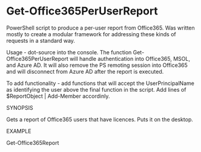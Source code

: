 # Get-Office365PerUserReport
PowerShell script to produce a per-user report from Office365. Was written mostly to create a modular framework for addressing these kinds of requests in a standard way.

Usage - dot-source into the console. The function Get-Office365PerUserReport will handle authentication into Office365, MSOL, and Azure AD. It will also remove the PS remoting session into Office365 and will disconnect from Azure AD after the report is executed. 

To add functionality - add functions that will accept the UserPrincipalName as identifying the user above the final function in the script. Add lines of $ReportObject | Add-Member accordinly.  

SYNOPSIS

Gets a report of Office365 users that have licences. Puts it on the desktop.

EXAMPLE

Get-Office365Report
